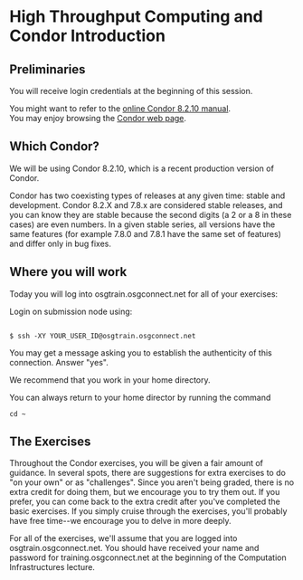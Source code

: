 # High Throughput Computing and Condor Introduction

## Preliminaries

You will receive login credentials at the beginning of this session. 

You might want to refer to the [online Condor 8.2.10 manual](http://research.cs.wisc.edu/htcondor/manual/v8.2/).<br>
You may enjoy browsing the [Condor web page](http://www.cs.wisc.edu/condor/).<br>

## Which Condor?
We will be using Condor 8.2.10, which is a recent production version of Condor.

Condor has two coexisting types of releases at any given time: stable and development. Condor 8.2.X and 7.8.x are considered stable releases, and you can know they are stable because the second digits (a 2 or a 8 in these cases) are  even numbers. In a given stable series, all versions have the same features (for example 7.8.0 and 7.8.1 have the same set of features) and differ only in bug fixes.

## Where you will work

Today you will log into osgtrain.osgconnect.net for all of your exercises:

Login on submission node using:

<pre><code>
$ ssh -XY YOUR_USER_ID@osgtrain.osgconnect.net
</code></pre>

You may get a message asking you to establish the authenticity of this connection. Answer "yes". 

We recommend that you work in your home directory. 

You can always return to your home director by running the command <pre><code>cd ~</code></pre>

## The Exercises

Throughout the Condor exercises, you will be given a fair amount of guidance. In several spots, there are suggestions for extra exercises to do "on your own" or as "challenges". Since you aren't being graded, there is no extra credit for doing them, but we encourage you to try them out. If you prefer, you can come back to the extra credit after you've completed the basic exercises. If you simply cruise through the exercises, you'll probably have free time--we encourage you to delve in more deeply.

For all of the exercises, we'll assume that you are logged into osgtrain.osgconnect.net. You should have received your name and password for training.osgconnect.net at the beginning of the Computation Infrastructures lecture.
